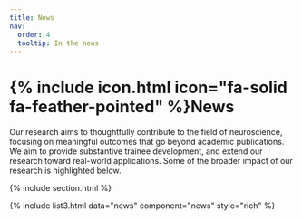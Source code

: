 ```yaml
---
title: News
nav:
  order: 4
  tooltip: In the news
---
```


# {% include icon.html icon="fa-solid fa-feather-pointed" %}News

Our research aims to thoughtfully contribute to the field of neuroscience, focusing on meaningful outcomes that go beyond academic publications. We aim to provide substantive trainee development, and extend our research toward real-world applications. Some of the broader impact of our research is highlighted below.

{% include section.html %}

{% include list3.html data="news" component="news" style="rich" %}
